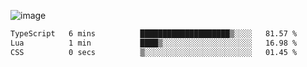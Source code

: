 ![image](https://github-profile-trophy.vercel.app/?username=CMOISDEAD&theme=oldie&row=1&no-frame=true&no-bg=true&margin-w=15&margin-h=15)
<!--START_SECTION:waka-->

```txt
TypeScript   6 mins          ████████████████████▒░░░░   81.57 %
Lua          1 min           ████▒░░░░░░░░░░░░░░░░░░░░   16.98 %
CSS          0 secs          ▒░░░░░░░░░░░░░░░░░░░░░░░░   01.45 %
```

<!--END_SECTION:waka--> 
